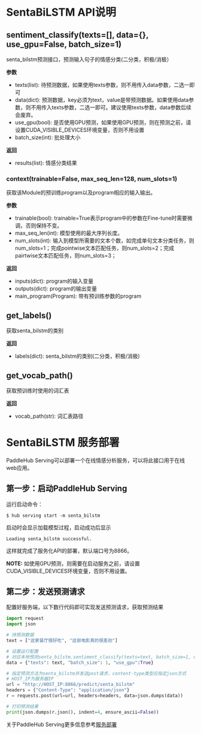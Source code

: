 # SentaBiLSTM API说明

## sentiment_classify(texts=[], data={}, use_gpu=False, batch_size=1)

senta_bilstm预测接口，预测输入句子的情感分类(二分类，积极/消极）

**参数**

* texts(list): 待预测数据，如果使用texts参数，则不用传入data参数，二选一即可
* data(dict): 预测数据，key必须为text，value是带预测数据。如果使用data参数，则不用传入texts参数，二选一即可。建议使用texts参数，data参数后续会废弃。
* use_gpu(bool): 是否使用GPU预测，如果使用GPU预测，则在预测之前，请设置CUDA_VISIBLE_DEVICES环境变量，否则不用设置
* batch_size(int): 批处理大小

**返回**

* results(list): 情感分类结果

### context(trainable=False, max_seq_len=128, num_slots=1)

获取该Module的预训练program以及program相应的输入输出。

**参数**

* trainable(bool): trainable=True表示program中的参数在Fine-tune时需要微调，否则保持不变。
* max_seq_len(int): 模型使用的最大序列长度。
* num_slots(int): 输入到模型所需要的文本个数，如完成单句文本分类任务，则num_slots=1；完成pointwise文本匹配任务，则num_slots=2；完成pairtwise文本匹配任务，则num_slots=3；

**返回**

* inputs(dict): program的输入变量
* outputs(dict): program的输出变量
* main_program(Program): 带有预训练参数的program

## get_labels()

获取senta_bilstm的类别

**返回**

* labels(dict): senta_bilstm的类别(二分类，积极/消极)

## get_vocab_path()

获取预训练时使用的词汇表

**返回**

* vocab_path(str): 词汇表路径

# SentaBiLSTM 服务部署

PaddleHub Serving可以部署一个在线情感分析服务，可以将此接口用于在线web应用。

## 第一步：启动PaddleHub Serving

运行启动命令：
```shell
$ hub serving start -m senta_bilstm  
```

启动时会显示加载模型过程，启动成功后显示
```shell
Loading senta_bilstm successful.
```

这样就完成了服务化API的部署，默认端口号为8866。

**NOTE:** 如使用GPU预测，则需要在启动服务之前，请设置CUDA_VISIBLE_DEVICES环境变量，否则不用设置。

## 第二步：发送预测请求

配置好服务端，以下数行代码即可实现发送预测请求，获取预测结果

```python
import request
import json

# 待预测数据
text = ["这家餐厅很好吃", "这部电影真的很差劲"]

# 设置运行配置
# 对应本地预测senta_bilstm.sentiment_classify(texts=text, batch_size=1, use_gpu=True)
data = {"texts": text, "batch_size": 1, "use_gpu":True}

# 指定预测方法为senta_bilstm并发送post请求，content-type类型应指定json方式
# HOST_IP为服务器IP
url = "http://HOST_IP:8866/predict/senta_bilstm"
headers = {"Content-Type": "application/json"}
r = requests.post(url=url, headers=headers, data=json.dumps(data))

# 打印预测结果
print(json.dumps(r.json(), indent=4, ensure_ascii=False))
```

关于PaddleHub Serving更多信息参考[服务部署](https://github.com/PaddlePaddle/PaddleHub/blob/release/v1.6/docs/tutorial/serving.md)
